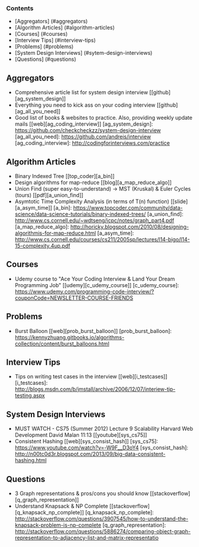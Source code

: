 ### Contents
* [Aggregators] (#aggregators)
* [Algorithm Articles] (#algorithm-articles)
* [Courses] (#courses)
* [Interview Tips] (#interview-tips)
* [Problems] (#problems)
* [System Design Interviews] (#sytem-design-interviews)
* [Questions] (#questions)

## Aggregators 
* Comprehensive article list for system design interview [[github][ag_system_design]]
* Everything you need to kick ass on your coding interview [[github][ag_all_you_need]]
* Good list of books & websites to practice. Also, providing weekly update mails [[web][ag_coding_interview]]
[ag_system_design]: https://github.com/checkcheckzz/system-design-interview
[ag_all_you_need]: https://github.com/andreis/interview
[ag_coding_interview]: http://codingforinterviews.com/practice

## Algorithm Articles
* Binary Indexed Tree [[top_coder][a_bin]]
* Design algorithms for map-reduce [[blog][a_map_reduce_algo]]
* Union Find (super easy-to-understand) -> MST (Kruskal) & Euler Cycles (tours) [[pdf][a_union_find]]
* Asymtotic Time Complexity Analysis (in terms of T(n) function) [[slide][a_asym_time]]
[a_bin]: https://www.topcoder.com/community/data-science/data-science-tutorials/binary-indexed-trees/
[a_union_find]: http://www.cs.cornell.edu/~wdtseng/icpc/notes/graph_part4.pdf
[a_map_reduce_algo]: http://horicky.blogspot.com/2010/08/designing-algorithmis-for-map-reduce.html
[a_asym_time]: http://www.cs.cornell.edu/courses/cs211/2005sp/lectures/l14-bigo/l14-15-complexity.4up.pdf

## Courses
* Udemy course to "Ace Your Coding Interview & Land Your Dream Programming Job" [[udemy][c_udemy_course]]
[c_udemy_course]: https://www.udemy.com/programming-code-interview/?couponCode=NEWSLETTER-COURSE-FRIENDS

## Problems
* Burst Balloon [[web][prob_burst_balloon]]
[prob_burst_balloon]: https://kennyzhuang.gitbooks.io/algorithms-collection/content/burst_balloons.html

## Interview Tips
* Tips on writing test cases in the interview [[web][i_testcases]]
[i_testcases]: http://blogs.msdn.com/b/jmstall/archive/2006/12/07/interiew-tip-testing.aspx

## System Design Interviews
* MUST WATCH - CS75 (Summer 2012) Lecture 9 Scalability Harvard Web Development David Malan 11:13 [[youtube][sys_cs75]] 
* Consistent Hashing [[web][sys_consist_hash]]
[sys_cs75]: https://www.youtube.com/watch?v=-W9F__D3oY4
[sys_consist_hash]: http://n00tc0d3r.blogspot.com/2013/09/big-data-consistent-hashing.html

## Questions
* 3 Graph representations & pros/cons you should know [[stackoverflow][q_graph_representation]]
* Understand Knapsack & NP Complete [[stackoverflow][q_knapsack_np_complete]]
[q_knapsack_np_complete]: http://stackoverflow.com/questions/3907545/how-to-understand-the-knapsack-problem-is-np-complete
[q_graph_representation]: http://stackoverflow.com/questions/5886274/comparing-object-graph-representation-to-adjacency-list-and-matrix-representatio
